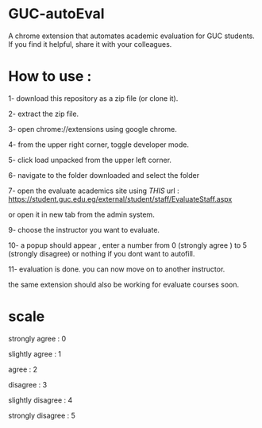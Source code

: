 # GUC-autoEval
A chrome extension that automates academic evaluation for GUC students.  If you find it helpful, share it with your colleagues.

# How to use :  

1- download this repository as a zip file (or clone it).    

2- extract the zip file. 

3- open chrome://extensions using google chrome. 

4- from the upper right corner, toggle developer mode. 

5- click load unpacked from the upper left corner. 

6- navigate to the folder downloaded and select the folder   

7- open the evaluate academics site using *THIS* url : https://student.guc.edu.eg/external/student/staff/EvaluateStaff.aspx   

or open it in new tab from the admin system. 

9- choose the instructor you want to evaluate.  

10- a popup should appear , enter a number from 0 (strongly agree ) to 5 (strongly disagree) or nothing if you dont want to autofill.  

11- evaluation is done. you can now move on to another instructor.  

the same extension should also be working for evaluate courses soon.  


# scale  

strongly agree : 0  

slightly agree : 1  

agree : 2  

disagree : 3  

slightly disagree : 4  

strongly disagree : 5

